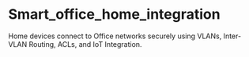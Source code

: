 # Smart_office_home_integration
Home devices connect to Office networks securely using VLANs, Inter-VLAN Routing, ACLs, and IoT Integration.
